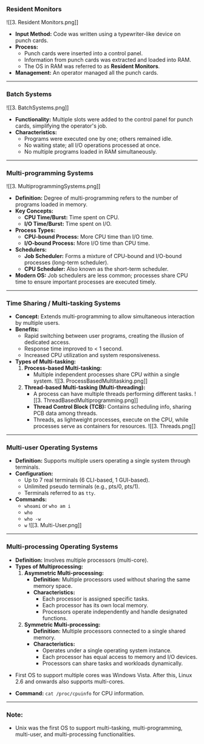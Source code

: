 ### **Resident Monitors**

![[3. Resident Monitors.png]]

- **Input Method:** Code was written using a typewriter-like device on punch cards.
- **Process:**
    - Punch cards were inserted into a control panel.
    - Information from punch cards was extracted and loaded into RAM.
    - The OS in RAM was referred to as **Resident Monitors**.
- **Management:** An operator managed all the punch cards.

---

### **Batch Systems**

![[3. BatchSystems.png]]

- **Functionality:** Multiple slots were added to the control panel for punch cards, simplifying the operator's job.
- **Characteristics:**
    - Programs were executed one by one; others remained idle.
    - No waiting state; all I/O operations processed at once.
    - No multiple programs loaded in RAM simultaneously.

---

### **Multi-programming Systems**

![[3. MultiprogrammingSystems.png]]

- **Definition:** Degree of multi-programming refers to the number of programs loaded in memory.
- **Key Concepts:**
    - **CPU Time/Burst:** Time spent on CPU.
    - **I/O Time/Burst:** Time spent on I/O.
- **Process Types:**
    - **CPU-bound Process:** More CPU time than I/O time.
    - **I/O-bound Process:** More I/O time than CPU time.
- **Schedulers:**
    - **Job Scheduler:** Forms a mixture of CPU-bound and I/O-bound processes (long-term scheduler).
    - **CPU Scheduler:** Also known as the short-term scheduler.
- **Modern OS:** Job schedulers are less common; processes share CPU time to ensure important processes are executed timely.

---

### **Time Sharing / Multi-tasking Systems**

- **Concept:** Extends multi-programming to allow simultaneous interaction by multiple users.
- **Benefits:**
    - Rapid switching between user programs, creating the illusion of dedicated access.
    - Response time improved to < 1 second.
    - Increased CPU utilization and system responsiveness.
- **Types of Multi-tasking:**
    1. **Process-based Multi-tasking:**
        - Multiple independent processes share CPU within a single system. ![[3. ProcessBasedMultitasking.png]]
    2. **Thread-based Multi-tasking (Multi-threading):**
        - A process can have multiple threads performing different tasks. ![[3. ThreadBasedMultiprogramming.png]]
        - **Thread Control Block (TCB):** Contains scheduling info, sharing PCB data among threads.
        - Threads, as lightweight processes, execute on the CPU, while processes serve as containers for resources.
![[3. Threads.png]]

---

### **Multi-user Operating Systems**

- **Definition:** Supports multiple users operating a single system through terminals.
- **Configuration:**
    - Up to 7 real terminals (6 CLI-based, 1 GUI-based).
    - Unlimited pseudo terminals (e.g., pts/0, pts/1).
    - Terminals referred to as `tty`.
- **Commands:**
    - `whoami` or `who am i`
    - `who`
    - `who -w`
    - `w`
![[3. Multi-User.png]]
---

### **Multi-processing Operating Systems**

- **Definition:** Involves multiple processors (multi-core).
- **Types of Multiprocessing:**
    1. **Asymmetric Multi-processing:**
        - **Definition:** Multiple processors used without sharing the same memory space.
		- **Characteristics:**
		    - Each processor is assigned specific tasks.
		    - Each processor has its own local memory.
		    - Processors operate independently and handle designated functions.
    1. **Symmetric Multi-processing:**
        - **Definition:** Multiple processors connected to a single shared memory.
		- **Characteristics:**
		    - Operates under a single operating system instance.
		    - Each processor has equal access to memory and I/O devices.
		    - Processors can share tasks and workloads dynamically.
* First OS to support multiple cores was Windows Vista.
  After this, Linux 2.6 and onwards also supports multi-cores.
- **Command:** `cat /proc/cpuinfo` for CPU information.

---

### **Note:**

- Unix was the first OS to support multi-tasking, multi-programming, multi-user, and multi-processing functionalities.